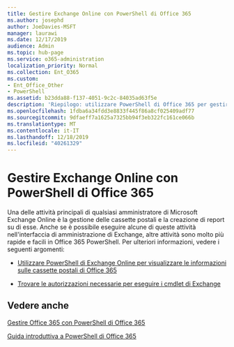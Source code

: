 ```yaml
---
title: Gestire Exchange Online con PowerShell di Office 365
ms.author: josephd
author: JoeDavies-MSFT
manager: laurawi
ms.date: 12/17/2019
audience: Admin
ms.topic: hub-page
ms.service: o365-administration
localization_priority: Normal
ms.collection: Ent_O365
ms.custom:
- Ent_Office_Other
- PowerShell
ms.assetid: b23dda88-f137-4051-9c2c-84035ad63f5e
description: 'Riepilogo: utilizzare PowerShell di Office 365 per gestire Microsoft Exchange Online, inclusa la visualizzazione della configurazione della cassetta postale e la creazione di report avanzati.'
ms.openlocfilehash: 1fdba6a34fdd3e8833f445f86a8cf025409adf77
ms.sourcegitcommit: 9dfaeff7a1625a7325bb94f3eb322fc161ce066b
ms.translationtype: MT
ms.contentlocale: it-IT
ms.lasthandoff: 12/18/2019
ms.locfileid: "40261329"
---
```

# <a name="manage-exchange-online-with-office-365-powershell"></a>Gestire Exchange Online con PowerShell di Office 365

Una delle attività principali di qualsiasi amministratore di Microsoft Exchange Online è la gestione delle cassette postali e la creazione di report su di esse. Anche se è possibile eseguire alcune di queste attività nell'interfaccia di amministrazione di Exchange, altre attività sono molto più rapide e facili in Office 365 PowerShell. Per ulteriori informazioni, vedere i seguenti argomenti:
  
- [Utilizzare PowerShell di Exchange Online per visualizzare le informazioni sulle cassette postali di Office 365](https://docs.microsoft.com/exchange/recipients-in-exchange-online/manage-user-mailboxes/use-powershell-to-display-mailbox-information)
    
- [Trovare le autorizzazioni necessarie per eseguire i cmdlet di Exchange](https://docs.microsoft.com/powershell/exchange/exchange-server/find-exchange-cmdlet-permissions)
    
## <a name="see-also"></a>Vedere anche

[Gestire Office 365 con PowerShell di Office 365](manage-office-365-with-office-365-powershell.md)
  
[Guida introduttiva a PowerShell di Office 365](getting-started-with-office-365-powershell.md)

